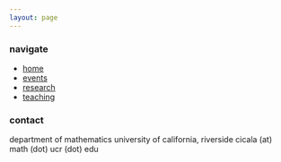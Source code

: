 ```yaml
---
layout: page
---
```


### navigate

- [home](index.html)
- [events](pages/events.html)
- [research](pages/research.html)
- [teaching](pages/teaching.html)

### contact

department of mathematics
university of california, riverside
cicala (at) math (dot) ucr (dot) edu


